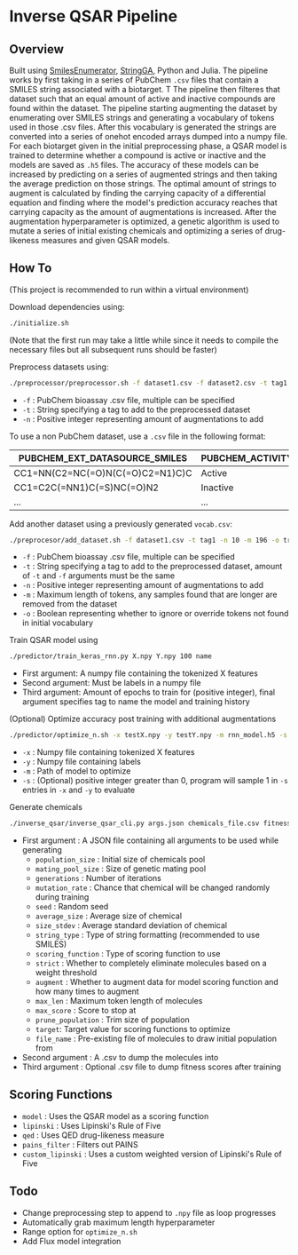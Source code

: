 # Inverse QSAR Pipeline

## Overview

Built using [SmilesEnumerator](https://github.com/EBjerrum/SMILES-enumeration), [StringGA](https://github.com/jensengroup/String-GA), Python and Julia.
The pipeline works by first taking in a series of PubChem `.csv` files that contain a SMILES string associated with a biotarget. T
The pipeline then filteres that dataset such that an equal amount of active and inactive compounds are found within the dataset.
The pipeline starting augmenting the dataset by enumerating over SMILES strings and generating a vocabulary of tokens used in those .csv files.
After this vocabulary is generated the strings are converted into a series of onehot encoded arrays dumped into a numpy file.
For each biotarget given in the initial preprocessing phase, a QSAR model is trained to determine whether a compound is active or inactive and the models are saved as `.h5` files.
The accuracy of these models can be increased by predicting on a series of augmented strings and then taking the average prediction on those strings.
The optimal amount of strings to augment is calculated by finding the carrying capacity of a differential equation and finding where the model's prediction accuracy reaches that carrying capacity as the amount of augmentations is increased.
After the augmentation hyperparameter is optimized, a genetic algorithm is used to mutate a series of initial existing chemicals and optimizing a series of drug-likeness measures and given QSAR models.

## How To

(This project is recommended to run within a virtual environment)

Download dependencies using:

```bash
./initialize.sh
```

(Note that the first run may take a little while since it needs to compile the necessary files but all subsequent runs should be faster)

Preprocess datasets using:

```bash
./preprocessor/preprocessor.sh -f dataset1.csv -f dataset2.csv -t tag1 -t tag2 -n 10
```

- `-f` : PubChem bioassay .csv file, multiple can be specified
- `-t` : String specifying a tag to add to the preprocessed dataset
- `-n` : Positive integer representing amount of augmentations to add

To use a non PubChem dataset, use a `.csv` file in the following format:

| PUBCHEM_EXT_DATASOURCE_SMILES    | PUBCHEM_ACTIVITY_OUTCOME |
|----------------------------------|--------------------------|
| CC1=NN(C2=NC(=O)N(C(=O)C2=N1)C)C | Active                   |
| CC1=C2C(=NN1)C(=S)NC(=O)N2       | Inactive                 |
| ...                              | ...                      |

Add another dataset using a previously generated `vocab.csv`:

```bash
./preprocesor/add_dataset.sh -f dataset1.csv -t tag1 -n 10 -m 196 -o true
```

- `-f` : PubChem bioassay .csv file, multiple can be specified
- `-t` : String specifying a tag to add to the preprocessed dataset, amount of `-t` and `-f` arguments must be the same
- `-n` : Positive integer representing amount of augmentations to add
- `-m` : Maximum length of tokens, any samples found that are longer are removed from the dataset
- `-o` : Boolean representing whether to ignore or override tokens not found in initial vocabulary

Train QSAR model using

```bash
./predictor/train_keras_rnn.py X.npy Y.npy 100 name
```

- First argument: A numpy file containing the tokenized X features
- Second argument: Must be labels in a numpy file
- Third argument: Amount of epochs to train for (positive integer), final argument specifies tag to name the model and training history

(Optional) Optimize accuracy post training with additional augmentations

```bash
./predictor/optimize_n.sh -x testX.npy -y testY.npy -m rnn_model.h5 -s 10
```

- `-x` : Numpy file containing tokenized X features
- `-y` : Numpy file containing labels
- `-m` : Path of model to optimize
- `-s` : (Optional) positive integer greater than 0, program will sample 1 in `-s` entries in `-x` and `-y` to evaluate

Generate chemicals

```bash
./inverse_qsar/inverse_qsar_cli.py args.json chemicals_file.csv fitness_scores.csv
```

- First argument : A JSON file containing all arguments to be used while generating
  - `population_size` : Initial size of chemicals pool
  - `mating_pool_size` : Size of genetic mating pool
  - `generations` : Number of iterations
  - `mutation_rate` : Chance that chemical will be changed randomly during training
  - `seed` : Random seed
  - `average_size` : Average size of chemical
  - `size_stdev` : Average standard deviation of chemical
  - `string_type` : Type of string formatting (recommended to use SMILES)
  - `scoring_function` : Type of scoring function to use
  - `strict` : Whether to completely eliminate molecules based on a weight threshold
  - `augment` : Whether to augment data for model scoring function and how many times to augment
  - `max_len` : Maximum token length of molecules
  - `max_score` : Score to stop at
  - `prune_population` : Trim size of population
  - `target`: Target value for scoring functions to optimize
  - `file_name` : Pre-existing file of molecules to draw initial population from
- Second argument : A .csv to dump the molecules into  
- Third argument : Optional .csv file to dump fitness scores after training

## Scoring Functions

- `model` : Uses the QSAR model as a scoring function
- `lipinski` : Uses Lipinski's Rule of Five
- `qed` : Uses QED drug-likeness measure
- `pains_filter` : Filters out PAINS
- `custom_lipinski` : Uses a custom weighted version of Lipinski's Rule of Five

## Todo

- Change preprocessing step to append to `.npy` file as loop progresses
- Automatically grab maximum length hyperparameter
- Range option for `optimize_n.sh`
- Add Flux model integration
